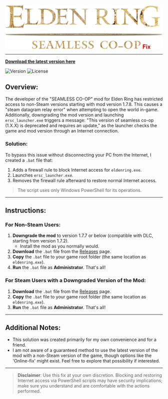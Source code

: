 <p align="center">
  <img src="ER.png" alt="Elden Ring .png" />
</p>

---

[**Download the latest version here**](https://github.com/cfrBernard/Seamless-coop-fix/releases)

![Version](https://img.shields.io/badge/version-v1.0.0-blue)
![License](https://img.shields.io/github/license/cfrBernard/MaskMapWizard)

## Overview:
The developer of the "SEAMLESS CO-OP" mod for Elden Ring has restricted access to non-Steam versions starting with mod version 1.7.8. This causes a "steam datagram relay error" when attempting to open the world in-game. Additionally, downgrading the mod version and launching `ersc_launcher.exe` triggers a message: "This version of seamless co-op (1.X.X) is deprecated and requires an update," as the launcher checks the game and mod version through an Internet connection.



### Solution:
To bypass this issue without disconnecting your PC from the Internet, I created a `.bat` file that:
1. Adds a firewall rule to block Internet access for `eldenring.exe`.
2. Launches `ersc_launcher.exe`.
3. Removes the firewall rule afterward to restore normal Internet access.

> The script uses only Windows PowerShell for its operations.

---

## Instructions:

### For Non-Steam Users:
1. **Downgrade the mod** to version 1.7.7 or below (compatible with DLC, starting from version 1.7.2).
   - Install the mod as you normally would.
2. **Download** the `.bat` file from the [Releases](https://github.com/cfrBernard/Seamless-coop-fix/releases) page.
3. **Copy** the `.bat` file to your game root folder (the same location as `eldenring.exe`).
4. **Run** the `.bat` file as **Administrator**. That's all!

### For Steam Users with a Downgraded Version of the Mod:
1. **Download** the `.bat` file from the [Releases](https://github.com/cfrBernard/Seamless-coop-fix/releases) page.
2. **Copy** the `.bat` file to your game root folder (the same location as `eldenring.exe`).
3. **Run** the `.bat` file as **Administrator**. That's all!

---

## Additional Notes:
- This solution was created primarily for my own convenience and for a friend. 
- I am not aware of a guaranteed method to use the latest version of the mod with a non-Steam version of the game, though options like the 'Online-fix' might exist. Feel free to explore that possibility if interested.

---

> **Disclaimer**: Use this fix at your own discretion. Blocking and restoring Internet access via PowerShell scripts may have security implications; make sure you understand and are comfortable with the actions performed.
